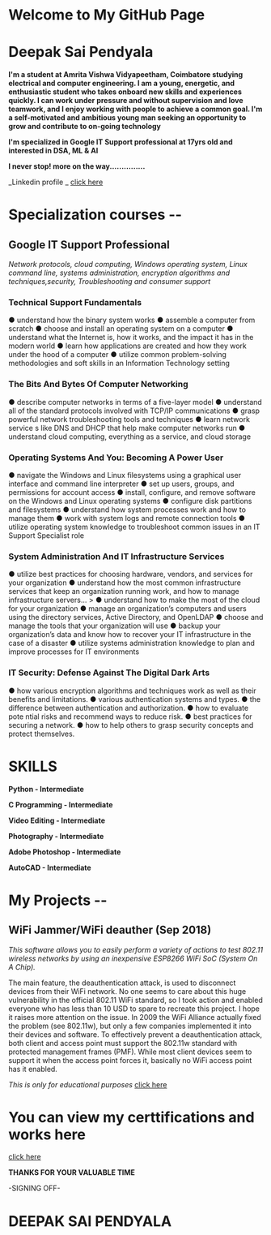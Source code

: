 # Welcome to My GitHub Page

# Deepak Sai Pendyala


**I'm a student at Amrita Vishwa Vidyapeetham, Coimbatore studying electrical and computer engineering. I am a young, energetic, and enthusiastic student who takes onboard new skills and experiences quickly. I can work under pressure and without supervision and love teamwork, and I enjoy working with people to achieve a common goal. I'm a self-motivated and ambitious young man seeking an opportunity to grow and contribute to on-going technology**  

**I'm specialized in Google IT Support professional at 17yrs old and interested in DSA, ML & AI**

**I never stop! more on the way...............**

_Linkedin profile _
[click here](https://www.linkedin.com/in/deepak-sai-pendyala-545586178/)

# Specialization courses --
## Google IT Support Professional

_Network protocols, cloud computing, Windows operating system, Linux command line, systems administration, encryption algorithms and techniques,security, Troubleshooting and consumer support_


### Technical Support Fundamentals
● understand how the binary system works
● assemble a computer from scratch
● choose and install an operating system on a computer
● understand what the Internet is, how it works, and the impact it has in the modern world
● learn how applications are created and how they work under the hood of a computer
● utilize common problem-solving methodologies and soft skills in an Information Technology setting  

### The Bits And Bytes Of Computer Networking
● describe computer networks in terms of a five-layer model
● understand all of the standard protocols involved with TCP/IP communications
● grasp powerful network troubleshooting tools and techniques
● learn network service s like DNS and DHCP that help make computer networks run
● understand cloud computing, everything as a service, and cloud storage  

### Operating Systems And You: Becoming A Power User
● navigate the Windows and Linux filesystems using a graphical user interface and command line interpreter
● set up users, groups, and permissions for account access
● install, configure, and remove software on the Windows and Linux operating systems
● configure disk partitions and filesystems
● understand how system processes work and how to manage them
● work with system logs and remote connection tools
● utilize operating system knowledge to troubleshoot common issues in an IT Support Specialist role 

### System Administration And IT Infrastructure Services
● utilize best practices for choosing hardware, vendors, and services for your organization
● understand how the most common infrastructure services that keep an organization
running work, and how to manage infrastructure servers... > ● understand how to make the most of the cloud for your organization
● manage an organization’s computers and users using the directory services, Active
Directory, and OpenLDAP
● choose and manage the tools that your organization will use
● backup your organization’s data and know how to recover your IT infrastructure in the case of
a disaster
● utilize systems administration knowledge to plan and improve processes for IT environments   

### IT Security: Defense Against The Digital Dark Arts
● how various encryption algorithms and techniques work as well as their benefits and limitations.
● various authentication systems and types.
● the difference between authentication and authorization.
● how to evaluate pote ntial risks and recommend ways to reduce risk.
● best practices for securing a network.
● how to help others to grasp security concepts and protect themselves.   

# SKILLS 

**Python - Intermediate**

**C Programming - Intermediate**

**Video Editing - Intermediate**

**Photography - Intermediate**

**Adobe Photoshop - Intermediate**

**AutoCAD - Intermediate**

# My Projects --
## WiFi Jammer/WiFi deauther (Sep 2018)
_This software allows you to easily perform a variety of actions to test 802.11 wireless networks by using an inexpensive ESP8266 WiFi SoC (System On A Chip)._

The main feature, the deauthentication attack, is used to disconnect devices from their WiFi network.
No one seems to care about this huge vulnerability in the official 802.11 WiFi standard, so I took action and enabled everyone who has less than 10 USD to spare to recreate this project.
I hope it raises more attention on the issue. In 2009 the WiFi Alliance actually fixed the problem (see 802.11w), but only a few companies implemented it into their devices and software.
To effectively prevent a deauthentication attack, both client and access point must support the 802.11w standard with protected management frames (PMF).
While most client devices seem to support it when the access point forces it, basically no WiFi access point has it enabled.

_This is only for educational purposes_
[click here](https://www.youtube.com/watch?v=7O1EI_gDVQQ&ab_channel=DeepakPendyala)

# You can view my certtifications and works here
[click here](https://drive.google.com/drive/folders/1h5iJLug_0MtCwBViOt4FAiJ4x68lQf12)




**THANKS FOR YOUR VALUABLE TIME**

-SIGNING OFF- 
# DEEPAK SAI PENDYALA
